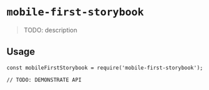 # `mobile-first-storybook`

> TODO: description

## Usage

```
const mobileFirstStorybook = require('mobile-first-storybook');

// TODO: DEMONSTRATE API
```
